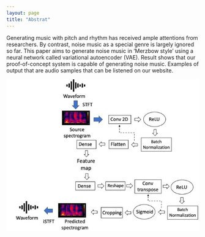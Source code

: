 ```yaml
---
layout: page
title: "Abstrat"
---
```


Generating music with pitch and rhythm has received ample attentions from researchers. By contrast, noise music as a special genre is largely ignored so far. This paper aims to generate noise music in ‘Merzbow style’ using a neural network called variational autoencoder (VAE). Result shows that our proof-of-concept system is capable of generating noise music. Examples of output that are audio samples that can be listened on our website.

![structure](Structure1.jpg)
